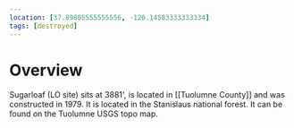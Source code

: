 ```yaml
---
location: [37.89805555555556, -120.14583333333334]
tags: [destroyed]
---
```


# Overview

Sugarloaf (LO site) sits at 3881', is located in [[Tuolumne County]] and was constructed in 1979. It is located in the Stanislaus national forest. It can be found on the Tuolumne USGS topo map.

